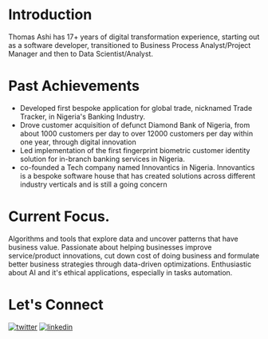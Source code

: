 # Introduction 

Thomas Ashi has 17+ years of digital transformation experience, starting out as a software developer, transitioned to Business Process Analyst/Project Manager and then to Data Scientist/Analyst.

# Past Achievements

+ Developed first bespoke application for global trade, nicknamed Trade Tracker, in Nigeria's Banking Industry. 
+ Drove customer acquisition of defunct Diamond Bank of Nigeria, from about 1000 customers per day to over 12000 customers per day within one year, through digital innovation
+ Led implementation of the first fingerprint biometric customer identity solution for in-branch banking services in Nigeria.
+ co-founded a Tech company named Innovantics in Nigeria. Innovantics is a bespoke software house that has created solutions across different industry verticals and is still a going concern

# Current Focus.
Algorithms and tools that explore data and uncover patterns that have business value. Passionate about helping businesses improve service/product innovations, cut down cost of doing business and formulate better business strategies through data-driven optimizations. Enthusiastic about AI and it's ethical applications, especially in tasks automation.

# Let's Connect
[![twitter](https://user-images.githubusercontent.com/84896110/233870255-b57ecbcc-b9c4-4459-961b-7cd45f6b2064.png)](https://twitter.com/anafehashi)
[![linkedin](https://user-images.githubusercontent.com/84896110/233870716-88e0e929-4d6e-4648-933e-2ae89bd250b8.png)](https://www.linkedin.com/in/anafeh/)
